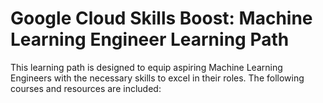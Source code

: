 # Google Cloud Skills Boost: Machine Learning Engineer Learning Path

This learning path is designed to equip aspiring Machine Learning Engineers with the necessary skills to excel in their roles. The following courses and resources are included:






